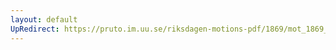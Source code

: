 ```yaml
---
layout: default
UpRedirect: https://pruto.im.uu.se/riksdagen-motions-pdf/1869/mot_1869__ak__89/mot_1869__ak__89-002.pdf
---
```

